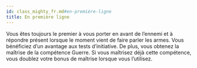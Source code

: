 ```yaml
---
id: class_mighty_fr.md#en-première-ligne
title: En première ligne
---
```


Vous êtes toujours le premier à vous porter en avant de l’ennemi et à répondre présent lorsque le moment vient de faire parler les armes. Vous bénéficiez d’un avantage aux tests d’initiative. De plus, vous obtenez la maîtrise de la compétence Guerre. Si vous maîtrisez déjà cette compétence, vous doublez votre bonus de maîtrise lorsque vous l’utilisez.

